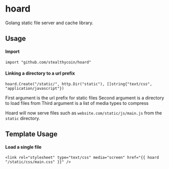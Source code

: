 # hoard
Golang static file server and cache library.


## Usage
#### Import
```
import "github.com/stealthycoin/hoard"
```

#### Linking a directory to a url prefix
```
hoard.Create("/static/", http.Dir("static"), []string{"text/css", "application/javascript"})
```
First argument is the url prefix for static files
Second argument is a directory to load files from
Third argument is a list of media types to compress


Hoard will now serve files such as ```website.com/static/js/main.js``` from the ```static``` directory.

## Template Usage

#### Load a single file

```
<link rel="stylesheet" type="text/css" media="screen" href="{{ hoard "/static/css/main.css" }}" />
```